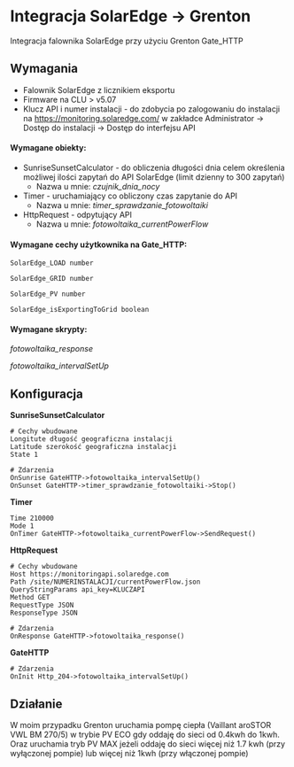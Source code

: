 # Integracja SolarEdge -> Grenton

Integracja falownika SolarEdge przy użyciu Grenton Gate_HTTP

## Wymagania

* Falownik SolarEdge z licznikiem eksportu
* Firmware na CLU > v5.07
* Klucz API i numer instalacji - do zdobycia po zalogowaniu do instalacji na https://monitoring.solaredge.com/ w zakładce Administrator -> Dostęp do instalacji -> Dostęp do interfejsu API


#### Wymagane obiekty:
* SunriseSunsetCalculator - do obliczenia długości dnia celem określenia możliwej ilości zapytań do API SolarEdge (limit dzienny to 300 zapytań)
  * Nazwa u mnie: *czujnik_dnia_nocy*
* Timer - uruchamiający co obliczony czas zapytanie do API
  * Nazwa u mnie: *timer_sprawdzanie_fotowoltaiki*
* HttpRequest - odpytujący API
  * Nazwa u mnie: *fotowoltaika_currentPowerFlow*

#### Wymagane cechy użytkownika na Gate_HTTP:
```
SolarEdge_LOAD number

SolarEdge_GRID number

SolarEdge_PV number

SolarEdge_isExportingToGrid boolean
```

#### Wymagane skrypty:
*fotowoltaika_response*

*fotowoltaika_intervalSetUp*

## Konfiguracja
**SunriseSunsetCalculator**

```
# Cechy wbudowane
Longitute długość geograficzna instalacji
Latitude szerokość geograficzna instalacji
State 1

# Zdarzenia
OnSunrise GateHTTP->fotowoltaika_intervalSetUp()
OnSunset GateHTTP->timer_sprawdzanie_fotowoltaiki->Stop()

```

**Timer**

```
Time 210000
Mode 1
OnTimer GateHTTP->fotowoltaika_currentPowerFlow->SendRequest()
```

**HttpRequest**

```
# Cechy wbudowane
Host https://monitoringapi.solaredge.com
Path /site/NUMERINSTALACJI/currentPowerFlow.json
QueryStringParams api_key=KLUCZAPI
Method GET
RequestType JSON
ResponseType JSON

# Zdarzenia
OnResponse GateHTTP->fotowoltaika_response()
```

**GateHTTP**

```
# Zdarzenia
OnInit Http_204->fotowoltaika_intervalSetUp()
```

## Działanie

W moim przypadku Grenton uruchamia pompę ciepła (Vaillant aroSTOR VWL BM 270/5) w trybie PV ECO gdy oddaję do sieci od 0.4kwh do 1kwh. Oraz uruchamia tryb PV MAX jeżeli oddaję do sieci więcej niż 1.7 kwh (przy wyłączonej pompie) lub więcej niż 1kwh (przy włączonej pompie)